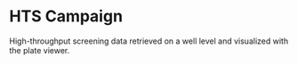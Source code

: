 # HTS Campaign

High-throughput screening data retrieved on a well level
and visualized with the plate viewer.

